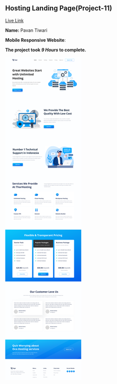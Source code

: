 

## Hosting Landing Page(Project-11)  
[Live Link]()

**Name:** Pavan Tiwari

**Mobile Responsive Website**:

**The project took ***9 Hours*** to complete.** 


![image](./11.png)